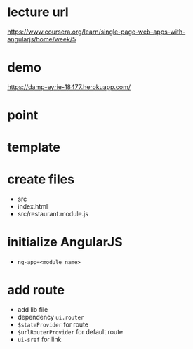 # lecture url

https://www.coursera.org/learn/single-page-web-apps-with-angularjs/home/week/5

# demo

https://damp-eyrie-18477.herokuapp.com/

# point

# template

# create files

- src
- index.html
- src/restaurant.module.js

# initialize AngularJS

- `ng-app=<module name>`

# add route

- add lib file
- dependency `ui.router`
- `$stateProvider` for route
- `$urlRouterProvider` for default route
- `ui-sref` for link
